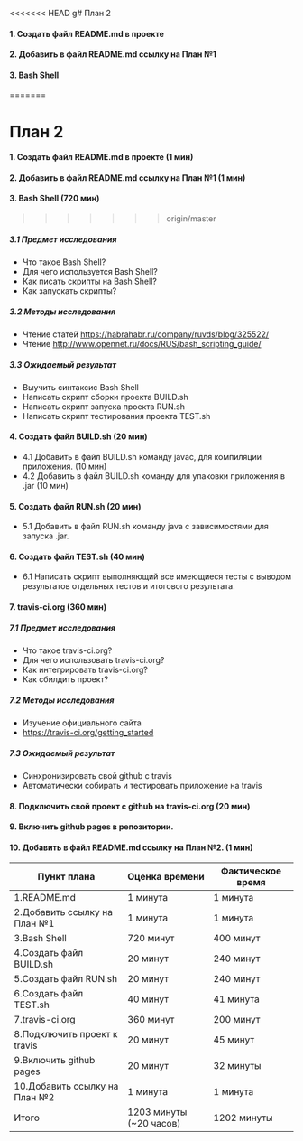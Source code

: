 <<<<<<< HEAD
g# План 2
#### 1. Создать файл README.md в проекте
#### 2. Добавить в файл README.md ссылку на План №1
#### 3. Bash Shell
=======
# План 2
#### 1. Создать файл README.md в проекте (1 мин)
#### 2. Добавить в файл README.md ссылку на План №1 (1 мин)
#### 3. Bash Shell (720 мин)
>>>>>>> origin/master
##### 3.1 Предмет исследования
  + Что такое Bash Shell?
  + Для чего используется Bash Shell?
  + Как писать скрипты на Bash Shell?
  + Как запускать скрипты?
##### 3.2 Методы исследования
  +  Чтение статей https://habrahabr.ru/company/ruvds/blog/325522/
  + Чтение http://www.opennet.ru/docs/RUS/bash_scripting_guide/
##### 3.3 Ожидаемый результат
  + Выучить синтаксис Bash Shell
  + Написать скрипт сборки проекта BUILD.sh
  + Написать скрипт запуска проекта RUN.sh
  + Написать скрипт тестирования проекта TEST.sh
#### 4. Создать файл BUILD.sh (20 мин)
  - 4.1 Добавить в файл BUILD.sh команду javac, для компиляции приложения. (10 мин)
  - 4.2 Добавить в файл BUILD.sh команду для упаковки приложения в .jar (10 мин)
#### 5. Создать файл RUN.sh (20 мин)
  - 5.1 Добавить в файл RUN.sh команду java  с зависимостями для запуска .jar.
#### 6. Создать файл TEST.sh (40 мин)
  - 6.1 Написать скрипт выполняющий все имеющиеся тесты с выводом результатов отдельных тестов и итогового результата.
#### 7. travis-ci.org (360 мин)
##### 7.1 Предмет исследования
  + Что такое travis-ci.org?
  + Для чего использовать travis-ci.org?
  + Как интегрировать travis-ci.org?
  + Как сбилдить проект?
##### 7.2 Методы исследования
  + Изучение официального сайта
  + https://travis-ci.org/getting_started
##### 7.3 Ожидаемый результат
  + Синхронизировать свой github с travis
  + Автоматически собирать и тестировать приложение на travis
#### 8. Подключить свой проект с github  на travis-ci.org (20 мин)
#### 9. Включить github pages в репозитории.
#### 10. Добавить в файл README.md ссылку на План №2. (1 мин)

| Пункт плана                         | Оценка времени                | Фактическое время        |
|-------------------------------------|-------------------------------|--------------------------|
| 1.README.md			      |  1 минута                    | 	      1 минута           |
| 2.Добавить ссылку на План №1	                      |  1 минута                     | 	1 минута |
| 3.Bash Shell                 |  720 минут                       | 400 минут	                 |
| 4.Создать файл BUILD.sh      |  20 минут                     |   	240 минут                 |
| 5.Создать файл RUN.sh      |  20 минут                       | 	  240 минут      |
| 6.Создать файл TEST.sh  |  40 минут                     | 	     41 минута            |
| 7.travis-ci.org               |  360 минут                     | 	  200 минут               |
| 8.Подключить проект к travis               |  20 минут                     | 	45 минут                 |
| 9.Включить github pages              |  20 минут                     | 	  32 минуты               |
| 10.Добавить ссылку на План №2                | 1 минута                     | 	   1 минута              |
| Итого                               |  1203 минуты (~20 часов)		      | 		1202 минуты	 |

